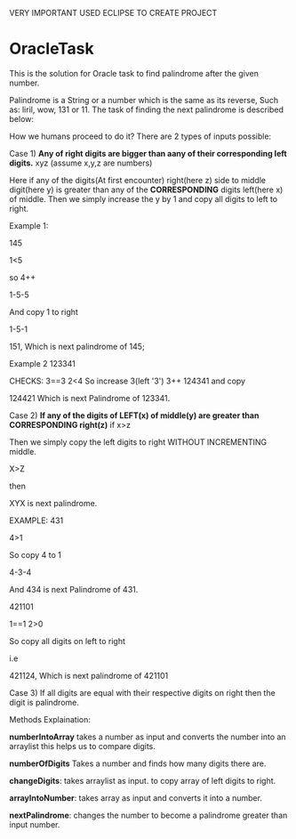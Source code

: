 VERY IMPORTANT USED ECLIPSE TO CREATE PROJECT


# OracleTask
This is the solution for Oracle task to find palindrome after the given number.

Palindrome is a String or a number which is the same as its reverse, Such as: liril, wow, 131 or 11. The task of finding the next palindrome is described below:

How we humans proceed to do it?
There are 2 types of inputs possible:

Case 1)
**Any of right digits are bigger than aany of their corresponding left digits.**
xyz (assume x,y,z are numbers)

Here if any of the digits(At first encounter) right(here z) side to middle digit(here y) is greater than any of the **CORRESPONDING** digits left(here x) of middle. Then we simply increase the y by 1 and copy all digits to left to right.

Example 1:

145

1<5

so 4++

1-5-5

And copy 1 to right

1-5-1

151, Which is next palindrome of 145;

Example 2
123341

CHECKS:
    3==3
    2<4
So increase 3(left '3')
3++
124341
and copy

124421 Which is next Palindrome of 123341.

Case 2)
**If any of the digits of LEFT(x) of middle(y) are greater than CORRESPONDING right(z)**
if x>z

Then we simply copy the left digits to right WITHOUT INCREMENTING middle.

X>Z

then

XYX is next palindrome.

EXAMPLE:
431

4>1

So copy 4 to 1 

4-3-4

And 434 is next Palindrome of 431.

421101

  1==1
  2>0
  
So copy all digits on left to right

i.e

421124, Which is next palindrome of 421101

Case 3)
If all digits are equal with their respective digits on right then the digit is palindrome.


Methods Explaination:

**numberIntoArray** takes a number as input and converts the number into an arraylist this helps us to compare digits.

**numberOfDigits** Takes a number and finds how many digits there are.

**changeDigits**: takes arraylist as input. to copy array of left digits to right.

**arrayIntoNumber**: takes array as input and converts it into a number.
  
**nextPalindrome**: changes the number to become a palindrome greater than input number.



